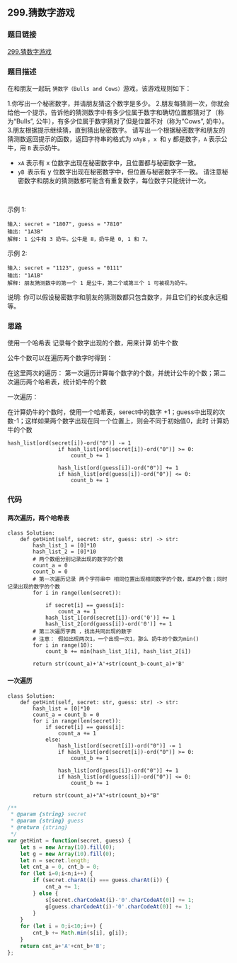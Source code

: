 ## 299.猜数字游戏
### 题目链接
[299.猜数字游戏](https://leetcode-cn.com/problems/bulls-and-cows/)

### 题目描述
在和朋友一起玩 `猜数字（Bulls and Cows）`游戏，该游戏规则如下：

1.你写出一个秘密数字，并请朋友猜这个数字是多少。
2.朋友每猜测一次，你就会给他一个提示，告诉他的猜测数字中有多少位属于数字和确切位置都猜对了（称为“Bulls”, 公牛），有多少位属于数字猜对了但是位置不对（称为“Cows”, 奶牛）。
3.朋友根据提示继续猜，直到猜出秘密数字。
请写出一个根据秘密数字和朋友的猜测数返回提示的函数，返回字符串的格式为 `xAyB` ，`x `和 `y` 都是数字，`A` 表示公牛，用 `B` 表示奶牛。

- `xA` 表示有 x 位数字出现在秘密数字中，且位置都与秘密数字一致。
- `yB `表示有 y 位数字出现在秘密数字中，但位置与秘密数字不一致。
请注意秘密数字和朋友的猜测数都可能含有重复数字，每位数字只能统计一次。

 

示例 1:
```
输入: secret = "1807", guess = "7810"
输出: "1A3B"
解释: 1 公牛和 3 奶牛。公牛是 8，奶牛是 0, 1 和 7。
```
示例 2:
```
输入: secret = "1123", guess = "0111"
输出: "1A1B"
解释: 朋友猜测数中的第一个 1 是公牛，第二个或第三个 1 可被视为奶牛。
```

说明: 你可以假设秘密数字和朋友的猜测数都只包含数字，并且它们的长度永远相等。

### 思路

使用一个哈希表 记录每个数字出现的个数，用来计算 奶牛个数

公牛个数可以在遍历两个数字时得到：

在这里两次的遍历：
第一次遍历计算每个数字的个数，并统计公牛的个数；第二次遍历两个哈希表，统计奶牛的个数


一次遍历：

在计算奶牛的个数时，使用一个哈希表，serect中的数字 +1；guess中出现的次数-1；这样如果两个数字出现在同一个位置上，则会不同于初始值0，此时 计算奶牛的个数

```
hash_list[ord(secret[i])-ord("0")] -= 1
                if hash_list[ord(secret[i])-ord("0")] >= 0:
                    count_b += 1
                
                hash_list[ord(guess[i])-ord("0")] += 1
                if hash_list[ord(guess[i])-ord("0")] <= 0:
                    count_b += 1
```


### 代码
#### 两次遍历，两个哈希表
```
class Solution:
    def getHint(self, secret: str, guess: str) -> str:
        hash_list_1 = [0]*10
        hash_list_2 = [0]*10
        # 两个数组分别记录出现的数字的个数
        count_a = 0
        count_b = 0
        # 第一次遍历记录 两个字符串中 相同位置出现相同数字的个数，即A的个数；同时记录出现的数字的个数
        for i in range(len(secret)):

            if secret[i] == guess[i]:
                count_a += 1
            hash_list_1[ord(secret[i])-ord('0')] += 1
            hash_list_2[ord(guess[i])-ord('0')] += 1
        # 第二次遍历字典 ，找出共同出现的数字
        # 注意： 假如出现两次1，一个出现一次1，那么 奶牛的个数为min()
        for i in range(10):
            count_b += min(hash_list_1[i], hash_list_2[i])
        
        return str(count_a)+'A'+str(count_b-count_a)+'B'            
```

#### 一次遍历
```
class Solution:
    def getHint(self, secret: str, guess: str) -> str:
        hash_list = [0]*10
        count_a = count_b = 0
        for i in range(len(secret)):
            if secret[i] == guess[i]:
                count_a += 1
            else:
                hash_list[ord(secret[i])-ord("0")] -= 1
                if hash_list[ord(secret[i])-ord("0")] >= 0:
                    count_b += 1
                
                hash_list[ord(guess[i])-ord("0")] += 1
                if hash_list[ord(guess[i])-ord("0")] <= 0:
                    count_b += 1
        
        return str(count_a)+"A"+str(count_b)+"B"

```

```js
/**
 * @param {string} secret
 * @param {string} guess
 * @return {string}
 */
var getHint = function(secret, guess) {
    let s = new Array(10).fill(0);
    let g = new Array(10).fill(0);
    let n = secret.length;
    let cnt_a = 0, cnt_b = 0;
    for (let i=0;i<n;i++) {
        if (secret.charAt(i) === guess.charAt(i)) {
            cnt_a += 1;
        } else {
            s[secret.charCodeAt(i)-'0'.charCodeAt(0)] += 1;
            g[guess.charCodeAt(i)-'0'.charCodeAt(0)] += 1;
        }
    }
    for (let i = 0;i<10;i++) {
        cnt_b += Math.min(s[i], g[i]);
    }
    return cnt_a+'A'+cnt_b+'B';
};
```
